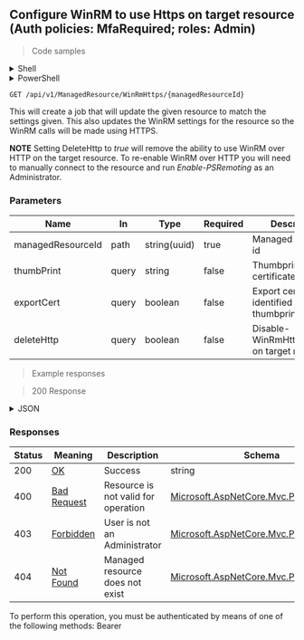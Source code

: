 
## Configure WinRM to use Https on target resource (Auth policies: MfaRequired; roles: Admin)

<a id="opIdConfigureWinRmHttpsAsync"></a>

> Code samples

<details><summary>Shell</summary>


```shell
# You can also use wget
curl -X GET /api/v1/ManagedResource/WinRmHttps/{managedResourceId} \
  -H 'Accept: application/json' \
  -H 'Authorization: Bearer TOKEN'

```


</details>

<details><summary>PowerShell</summary>


```powershell
# PowerShell example

$NPSUrl = "https://localhost:6500"

$Login = @{
    Login = "User"
    Password = "Password"
}
# Cookie container for multi-factor authentication
$WebSession = New-Object Microsoft.PowerShell.Commands.WebRequestSession
$Token = Invoke-RestMethod -Uri "$($NPSUrl)/signinBody" -Method POST -Body (ConvertTo-Json $Login) -WebSession $WebSession -ContentType "application/json"
$Token = Invoke-RestMethod -Uri "$($NPSUrl)/signin2fa" -Method Post -Body $MfaCode -Headers @{Authorization = "Bearer $Token"} -WebSession $WebSession -ContentType "application/json"

$Headers = @{
    Authorization = "Bearer $Token"
}
Invoke-RestMethod -Method GET -Uri "$($NPSUrl)/api/v1/ManagedResource/WinRmHttps/{managedResourceId} -Headers $Headers -ContentType "application/json"
```


</details>

`GET /api/v1/ManagedResource/WinRmHttps/{managedResourceId}`

This will create a job that will update the given
resource to match the settings given. This also
updates the WinRM settings for the resource so the
WinRM calls will be made using HTTPS.
            
**NOTE** Setting DeleteHttp to _true_ will remove the
ability to use WinRM over HTTP on the target resource.
To re-enable WinRM over HTTP you will need to manually
connect to the resource and run _Enable-PSRemoting_ as
an Administrator.

<h3 id="configure-winrm-to-use-https-on-target-resource-(auth-policies:-mfarequired;-roles:-admin)-parameters">Parameters</h3>

|Name|In|Type|Required|Description|
|---|---|---|---|---|
|managedResourceId|path|string(uuid)|true|Managed resource id|
|thumbPrint|query|string|false|Thumbprint of certificate|
|exportCert|query|boolean|false|Export certificate identified by thumbprint|
|deleteHttp|query|boolean|false|Disable-WinRmHttpListeners on target resource|

> Example responses

> 200 Response

<details><summary>JSON</summary>


```json
"497f6eca-6276-4993-bfeb-53cbbbba6f08"
```


</details>

<h3 id="configure-winrm-to-use-https-on-target-resource-(auth-policies:-mfarequired;-roles:-admin)-responses">Responses</h3>

|Status|Meaning|Description|Schema|
|---|---|---|---|
|200|[OK](https://tools.ietf.org/html/rfc7231#section-6.3.1)|Success|string|
|400|[Bad Request](https://tools.ietf.org/html/rfc7231#section-6.5.1)|Resource is not valid for operation|[Microsoft.AspNetCore.Mvc.ProblemDetails](../Models/microsoft.aspnetcore.mvc.problemdetails.md)|
|403|[Forbidden](https://tools.ietf.org/html/rfc7231#section-6.5.3)|User is not an Administrator|[Microsoft.AspNetCore.Mvc.ProblemDetails](../Models/microsoft.aspnetcore.mvc.problemdetails.md)|
|404|[Not Found](https://tools.ietf.org/html/rfc7231#section-6.5.4)|Managed resource does not exist|[Microsoft.AspNetCore.Mvc.ProblemDetails](../Models/microsoft.aspnetcore.mvc.problemdetails.md)|

<aside class="warning">
To perform this operation, you must be authenticated by means of one of the following methods:
Bearer
</aside>


